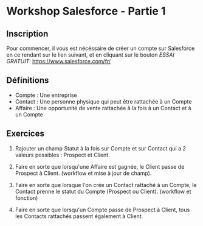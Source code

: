 # Workshop Salesforce - Partie 1

## Inscription
Pour commencer, il vous est nécéssaire de créer un compte sur Salesforce en ce rendant sur le lien suivant, et en cliquant sur le bouton _ESSAI GRATUIT_: https://www.salesforce.com/fr/

## Définitions
- Compte : Une entreprise
- Contact : Une personne physique qui peut être rattachée à un Compte
- Affaire : Une opportunité de vente rattachée à la fois à un Contact et à un Compte

## Exercices

1. Rajouter un champ Statut à la fois sur Compte et sur Contact qui a 2 valeurs possibles : Prospect et Client.

2. Faire en sorte que lorsqu'une Affaire est gagnée, le Client passe de Prospect à Client.
(workflow et mise à jour de champ).

3. Faire en sorte que lorsque l'on crée un Contact rattaché à un Compte, le Contact prenne le statut du Compte (Prospect ou Client).
(workflow et fonction)

4. Faire en sorte que lorsqu'un Compte passe de Prospect à Client, tous les Contacts rattachés passent également à Client.
